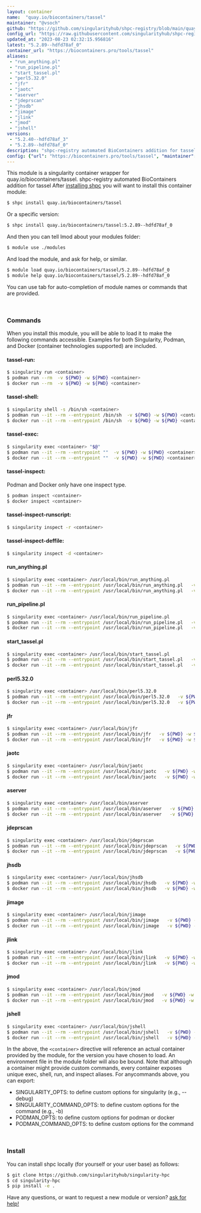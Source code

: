 ```yaml
---
layout: container
name:  "quay.io/biocontainers/tassel"
maintainer: "@vsoch"
github: "https://github.com/singularityhub/shpc-registry/blob/main/quay.io/biocontainers/tassel/container.yaml"
config_url: "https://raw.githubusercontent.com/singularityhub/shpc-registry/main/quay.io/biocontainers/tassel/container.yaml"
updated_at: "2023-08-23 02:32:15.956816"
latest: "5.2.89--hdfd78af_0"
container_url: "https://biocontainers.pro/tools/tassel"
aliases:
 - "run_anything.pl"
 - "run_pipeline.pl"
 - "start_tassel.pl"
 - "perl5.32.0"
 - "jfr"
 - "jaotc"
 - "aserver"
 - "jdeprscan"
 - "jhsdb"
 - "jimage"
 - "jlink"
 - "jmod"
 - "jshell"
versions:
 - "5.2.40--hdfd78af_3"
 - "5.2.89--hdfd78af_0"
description: "shpc-registry automated BioContainers addition for tassel"
config: {"url": "https://biocontainers.pro/tools/tassel", "maintainer": "@vsoch", "description": "shpc-registry automated BioContainers addition for tassel", "latest": {"5.2.89--hdfd78af_0": "sha256:883bea20169dee37d72180337240307810dc393b51e6aee63a599cf536a72553"}, "tags": {"5.2.40--hdfd78af_3": "sha256:38541c190fa277e42cae3cb827d1811d18c509710f10618a21c97a369a857364", "5.2.89--hdfd78af_0": "sha256:883bea20169dee37d72180337240307810dc393b51e6aee63a599cf536a72553"}, "docker": "quay.io/biocontainers/tassel", "aliases": {"run_anything.pl": "/usr/local/bin/run_anything.pl", "run_pipeline.pl": "/usr/local/bin/run_pipeline.pl", "start_tassel.pl": "/usr/local/bin/start_tassel.pl", "perl5.32.0": "/usr/local/bin/perl5.32.0", "jfr": "/usr/local/bin/jfr", "jaotc": "/usr/local/bin/jaotc", "aserver": "/usr/local/bin/aserver", "jdeprscan": "/usr/local/bin/jdeprscan", "jhsdb": "/usr/local/bin/jhsdb", "jimage": "/usr/local/bin/jimage", "jlink": "/usr/local/bin/jlink", "jmod": "/usr/local/bin/jmod", "jshell": "/usr/local/bin/jshell"}}
---
```


This module is a singularity container wrapper for quay.io/biocontainers/tassel.
shpc-registry automated BioContainers addition for tassel
After [installing shpc](#install) you will want to install this container module:


```bash
$ shpc install quay.io/biocontainers/tassel
```

Or a specific version:

```bash
$ shpc install quay.io/biocontainers/tassel:5.2.89--hdfd78af_0
```

And then you can tell lmod about your modules folder:

```bash
$ module use ./modules
```

And load the module, and ask for help, or similar.

```bash
$ module load quay.io/biocontainers/tassel/5.2.89--hdfd78af_0
$ module help quay.io/biocontainers/tassel/5.2.89--hdfd78af_0
```

You can use tab for auto-completion of module names or commands that are provided.

<br>

### Commands

When you install this module, you will be able to load it to make the following commands accessible.
Examples for both Singularity, Podman, and Docker (container technologies supported) are included.

#### tassel-run:

```bash
$ singularity run <container>
$ podman run --rm  -v ${PWD} -w ${PWD} <container>
$ docker run --rm  -v ${PWD} -w ${PWD} <container>
```

#### tassel-shell:

```bash
$ singularity shell -s /bin/sh <container>
$ podman run --it --rm --entrypoint /bin/sh  -v ${PWD} -w ${PWD} <container>
$ docker run --it --rm --entrypoint /bin/sh  -v ${PWD} -w ${PWD} <container>
```

#### tassel-exec:

```bash
$ singularity exec <container> "$@"
$ podman run --it --rm --entrypoint ""  -v ${PWD} -w ${PWD} <container> "$@"
$ docker run --it --rm --entrypoint ""  -v ${PWD} -w ${PWD} <container> "$@"
```

#### tassel-inspect:

Podman and Docker only have one inspect type.

```bash
$ podman inspect <container>
$ docker inspect <container>
```

#### tassel-inspect-runscript:

```bash
$ singularity inspect -r <container>
```

#### tassel-inspect-deffile:

```bash
$ singularity inspect -d <container>
```


#### run_anything.pl

```bash
$ singularity exec <container> /usr/local/bin/run_anything.pl
$ podman run --it --rm --entrypoint /usr/local/bin/run_anything.pl   -v ${PWD} -w ${PWD} <container> -c " $@"
$ docker run --it --rm --entrypoint /usr/local/bin/run_anything.pl   -v ${PWD} -w ${PWD} <container> -c " $@"
```


#### run_pipeline.pl

```bash
$ singularity exec <container> /usr/local/bin/run_pipeline.pl
$ podman run --it --rm --entrypoint /usr/local/bin/run_pipeline.pl   -v ${PWD} -w ${PWD} <container> -c " $@"
$ docker run --it --rm --entrypoint /usr/local/bin/run_pipeline.pl   -v ${PWD} -w ${PWD} <container> -c " $@"
```


#### start_tassel.pl

```bash
$ singularity exec <container> /usr/local/bin/start_tassel.pl
$ podman run --it --rm --entrypoint /usr/local/bin/start_tassel.pl   -v ${PWD} -w ${PWD} <container> -c " $@"
$ docker run --it --rm --entrypoint /usr/local/bin/start_tassel.pl   -v ${PWD} -w ${PWD} <container> -c " $@"
```


#### perl5.32.0

```bash
$ singularity exec <container> /usr/local/bin/perl5.32.0
$ podman run --it --rm --entrypoint /usr/local/bin/perl5.32.0   -v ${PWD} -w ${PWD} <container> -c " $@"
$ docker run --it --rm --entrypoint /usr/local/bin/perl5.32.0   -v ${PWD} -w ${PWD} <container> -c " $@"
```


#### jfr

```bash
$ singularity exec <container> /usr/local/bin/jfr
$ podman run --it --rm --entrypoint /usr/local/bin/jfr   -v ${PWD} -w ${PWD} <container> -c " $@"
$ docker run --it --rm --entrypoint /usr/local/bin/jfr   -v ${PWD} -w ${PWD} <container> -c " $@"
```


#### jaotc

```bash
$ singularity exec <container> /usr/local/bin/jaotc
$ podman run --it --rm --entrypoint /usr/local/bin/jaotc   -v ${PWD} -w ${PWD} <container> -c " $@"
$ docker run --it --rm --entrypoint /usr/local/bin/jaotc   -v ${PWD} -w ${PWD} <container> -c " $@"
```


#### aserver

```bash
$ singularity exec <container> /usr/local/bin/aserver
$ podman run --it --rm --entrypoint /usr/local/bin/aserver   -v ${PWD} -w ${PWD} <container> -c " $@"
$ docker run --it --rm --entrypoint /usr/local/bin/aserver   -v ${PWD} -w ${PWD} <container> -c " $@"
```


#### jdeprscan

```bash
$ singularity exec <container> /usr/local/bin/jdeprscan
$ podman run --it --rm --entrypoint /usr/local/bin/jdeprscan   -v ${PWD} -w ${PWD} <container> -c " $@"
$ docker run --it --rm --entrypoint /usr/local/bin/jdeprscan   -v ${PWD} -w ${PWD} <container> -c " $@"
```


#### jhsdb

```bash
$ singularity exec <container> /usr/local/bin/jhsdb
$ podman run --it --rm --entrypoint /usr/local/bin/jhsdb   -v ${PWD} -w ${PWD} <container> -c " $@"
$ docker run --it --rm --entrypoint /usr/local/bin/jhsdb   -v ${PWD} -w ${PWD} <container> -c " $@"
```


#### jimage

```bash
$ singularity exec <container> /usr/local/bin/jimage
$ podman run --it --rm --entrypoint /usr/local/bin/jimage   -v ${PWD} -w ${PWD} <container> -c " $@"
$ docker run --it --rm --entrypoint /usr/local/bin/jimage   -v ${PWD} -w ${PWD} <container> -c " $@"
```


#### jlink

```bash
$ singularity exec <container> /usr/local/bin/jlink
$ podman run --it --rm --entrypoint /usr/local/bin/jlink   -v ${PWD} -w ${PWD} <container> -c " $@"
$ docker run --it --rm --entrypoint /usr/local/bin/jlink   -v ${PWD} -w ${PWD} <container> -c " $@"
```


#### jmod

```bash
$ singularity exec <container> /usr/local/bin/jmod
$ podman run --it --rm --entrypoint /usr/local/bin/jmod   -v ${PWD} -w ${PWD} <container> -c " $@"
$ docker run --it --rm --entrypoint /usr/local/bin/jmod   -v ${PWD} -w ${PWD} <container> -c " $@"
```


#### jshell

```bash
$ singularity exec <container> /usr/local/bin/jshell
$ podman run --it --rm --entrypoint /usr/local/bin/jshell   -v ${PWD} -w ${PWD} <container> -c " $@"
$ docker run --it --rm --entrypoint /usr/local/bin/jshell   -v ${PWD} -w ${PWD} <container> -c " $@"
```



In the above, the `<container>` directive will reference an actual container provided
by the module, for the version you have chosen to load. An environment file in the
module folder will also be bound. Note that although a container
might provide custom commands, every container exposes unique exec, shell, run, and
inspect aliases. For anycommands above, you can export:

 - SINGULARITY_OPTS: to define custom options for singularity (e.g., --debug)
 - SINGULARITY_COMMAND_OPTS: to define custom options for the command (e.g., -b)
 - PODMAN_OPTS: to define custom options for podman or docker
 - PODMAN_COMMAND_OPTS: to define custom options for the command

<br>

### Install

You can install shpc locally (for yourself or your user base) as follows:

```bash
$ git clone https://github.com/singularityhub/singularity-hpc
$ cd singularity-hpc
$ pip install -e .
```

Have any questions, or want to request a new module or version? [ask for help!](https://github.com/singularityhub/singularity-hpc/issues)